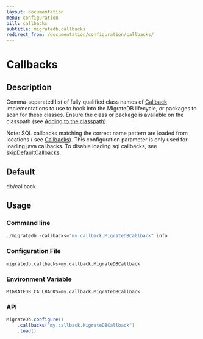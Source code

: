 ```yaml
---
layout: documentation
menu: configuration
pill: callbacks
subtitle: migratedb.callbacks
redirect_from: /documentation/configuration/callbacks/
---
```


# Callbacks

## Description

Comma-separated list of fully qualified class names
of [Callback](/migratedb/documentation/usage/api/javadoc/migratedb/core/api/callback/Callback) implementations to use to
hook into the MigrateDB lifecycle, or packages to scan for these classes. Ensure the class or package is available on
the classpath (see [Adding to the classpath](/migratedb/documentation/adding-to-the-class-path)).

Note: SQL callbacks matching the correct name pattern are loaded from locations (
see [Callbacks](/migratedb/documentation/concepts/callbacks)). This configuration parameter is only used for loading java
callbacks. To disable loading sql callbacks,
see [skipDefaultCallbacks](/migratedb/documentation/configuration/parameters/skipDefaultCallbacks).

## Default

db/callback

## Usage

### Command line

```powershell
./migratedb -callbacks="my.callback.MigrateDBCallback" info
```

### Configuration File

```properties
migratedb.callbacks=my.callback.MigrateDBCallback
```

### Environment Variable

```properties
MIGRATEDB_CALLBACKS=my.callback.MigrateDBCallback
```

### API

```java
MigrateDb.configure()
    .callbacks("my.callback.MigrateDBCallback")
    .load()
```
